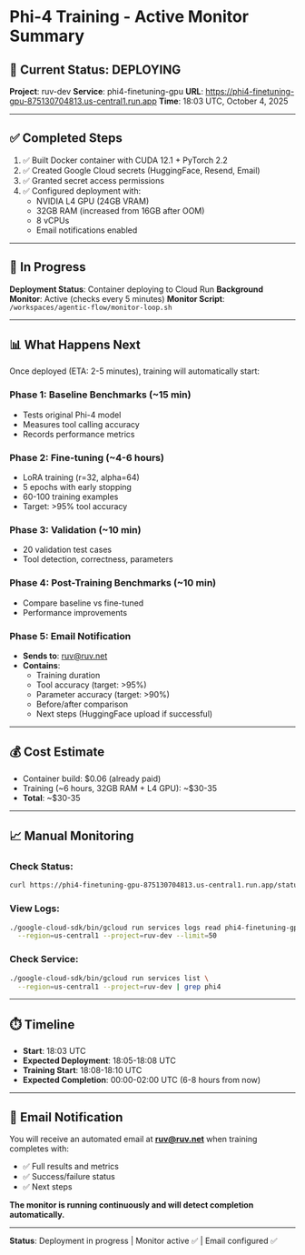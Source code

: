 # Phi-4 Training - Active Monitor Summary

## 🚀 Current Status: DEPLOYING

**Project**: ruv-dev
**Service**: phi4-finetuning-gpu
**URL**: https://phi4-finetuning-gpu-875130704813.us-central1.run.app
**Time**: 18:03 UTC, October 4, 2025

---

## ✅ Completed Steps

1. ✅ Built Docker container with CUDA 12.1 + PyTorch 2.2
2. ✅ Created Google Cloud secrets (HuggingFace, Resend, Email)
3. ✅ Granted secret access permissions
4. ✅ Configured deployment with:
   - NVIDIA L4 GPU (24GB VRAM)
   - 32GB RAM (increased from 16GB after OOM)
   - 8 vCPUs
   - Email notifications enabled

---

## 🔄 In Progress

**Deployment Status**: Container deploying to Cloud Run
**Background Monitor**: Active (checks every 5 minutes)
**Monitor Script**: `/workspaces/agentic-flow/monitor-loop.sh`

---

## 📊 What Happens Next

Once deployed (ETA: 2-5 minutes), training will automatically start:

### Phase 1: Baseline Benchmarks (~15 min)
- Tests original Phi-4 model
- Measures tool calling accuracy
- Records performance metrics

### Phase 2: Fine-tuning (~4-6 hours)
- LoRA training (r=32, alpha=64)
- 5 epochs with early stopping
- 60-100 training examples
- Target: >95% tool accuracy

### Phase 3: Validation (~10 min)
- 20 validation test cases
- Tool detection, correctness, parameters

### Phase 4: Post-Training Benchmarks (~10 min)
- Compare baseline vs fine-tuned
- Performance improvements

### Phase 5: Email Notification
- **Sends to**: ruv@ruv.net
- **Contains**:
  - Training duration
  - Tool accuracy (target: >95%)
  - Parameter accuracy (target: >90%)
  - Before/after comparison
  - Next steps (HuggingFace upload if successful)

---

## 💰 Cost Estimate

- Container build: $0.06 (already paid)
- Training (~6 hours, 32GB RAM + L4 GPU): ~$30-35
- **Total**: ~$30-35

---

## 📈 Manual Monitoring

### Check Status:
```bash
curl https://phi4-finetuning-gpu-875130704813.us-central1.run.app/status
```

### View Logs:
```bash
./google-cloud-sdk/bin/gcloud run services logs read phi4-finetuning-gpu \
  --region=us-central1 --project=ruv-dev --limit=50
```

### Check Service:
```bash
./google-cloud-sdk/bin/gcloud run services list \
  --region=us-central1 --project=ruv-dev | grep phi4
```

---

## ⏱️ Timeline

- **Start**: 18:03 UTC
- **Expected Deployment**: 18:05-18:08 UTC
- **Training Start**: 18:08-18:10 UTC
- **Expected Completion**: 00:00-02:00 UTC (6-8 hours from now)

---

## 📧 Email Notification

You will receive an automated email at **ruv@ruv.net** when training completes with:
- ✅ Full results and metrics
- ✅ Success/failure status
- ✅ Next steps

**The monitor is running continuously and will detect completion automatically.**

---

**Status**: Deployment in progress | Monitor active ✅ | Email configured ✅
